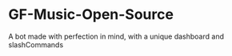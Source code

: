 # GF-Music-Open-Source
A bot made with perfection in mind, with a unique dashboard and slashCommands

